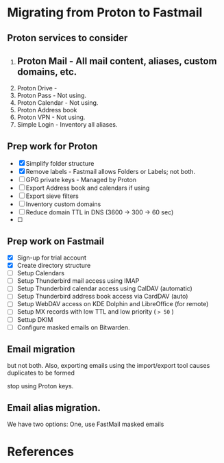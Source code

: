 # Migrating from Proton to Fastmail

## Proton services to consider 

1. Proton Mail - All mail content, aliases, custom domains, etc.
    - 
2. Proton Drive - 
3. Proton Pass - Not using.
4. Proton Calendar - Not using.
5. Proton Address book
6. Proton VPN - Not using.
7. Simple Login - Inventory all aliases.

## Prep work for Proton

- [x] Simplify folder structure
- [x] Remove labels - Fastmail allows Folders or Labels; not both.
- [ ] GPG private keys - Managed by Proton
- [ ] Export Address book and calendars if using
- [ ] Export sieve filters
- [ ] Inventory custom domains
- [ ] Reduce domain TTL in DNS (3600 -> 300 -> 60 sec)
- [ ] 

## Prep work on Fastmail

- [x] Sign-up for trial account
- [x] Create directory structure
- [ ] Setup Calendars
- [ ] Setup Thunderbird mail access using IMAP
- [ ] Setup Thunderbird calendar access using CalDAV (automatic)
- [ ] Setup Thunderbird address book access via CardDAV (auto)
- [ ] Setup WebDAV access on KDE Dolphin and LibreOffice (for remote)
- [ ] Setup MX records with low TTL and low priority ( `> 50` )
- [ ] Settup DKIM
- [ ] Configure masked emails on Bitwarden.

## Email migration
  but not both. Also, exporting emails using the import/export tool
  causes duplicates to be formed

  stop using Proton keys.

## Email alias migration.

We have two options: One, use FastMail masked emails 

# References
